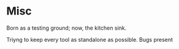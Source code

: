 Misc
===

Born as a testing ground; now, the kitchen sink.

Triyng to keep every tool as standalone as possible. Bugs present
